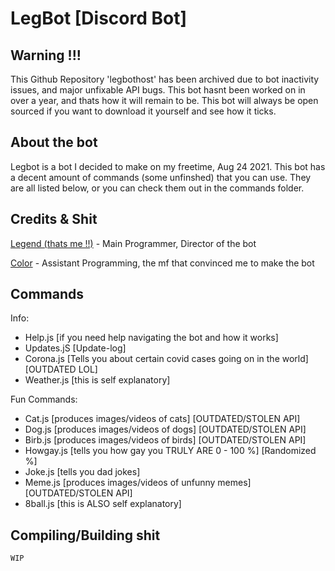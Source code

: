 # LegBot [Discord Bot]

## Warning !!!
This Github Repository 'legbothost' has been archived due to bot inactivity issues, and major unfixable API bugs. This bot hasnt been worked on in over a year, and thats how it will remain to be. This bot will always be open sourced if you want to download it yourself and see how it ticks.

## About the bot
Legbot is a bot I decided to make on my freetime, Aug 24 2021. This bot has a decent amount of commands (some unfinshed) that you can use. They are all listed below, or you can check them out in the commands folder.

## Credits & Shit
[Legend (thats me !!)](https://twitter.com/AnimatingLegend) - Main Programmer, Director of the bot

[Color](https://github.com/colorlol) - Assistant Programming, the mf that convinced me to make the bot

## Commands
Info:
- Help.js [if you need help navigating the bot and how it works]
- Updates.jS [Update-log]
- Corona.js [Tells you about certain covid cases going on in the world] [OUTDATED LOL]
- Weather.js [this is self explanatory]

Fun Commands:
- Cat.js [produces images/videos of cats] [OUTDATED/STOLEN API]
- Dog.js [produces images/videos of dogs] [OUTDATED/STOLEN API]
- Birb.js [produces images/videos of birds] [OUTDATED/STOLEN API]
- Howgay.js [tells you how gay you TRULY ARE 0 - 100 %] [Randomized %]
- Joke.js [tells you dad jokes] 
- Meme.js [produces images/videos of unfunny memes] [OUTDATED/STOLEN API]
- 8ball.js [this is ALSO self explanatory]

## Compiling/Building shit
``` WIP ```
